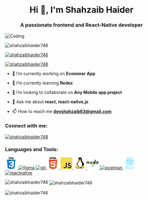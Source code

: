<h1 align="center">Hi 👋, I'm Shahzaib Haider</h1>
<h3 align="center">A passionate frontend and React-Native developer</h3>
<img height="400" width="1000" align="center" alt="Coding"  src="https://github-profile-trophy.vercel.app/?username=shahzaibhaider746](https://www.google.com/url?sa=i&url=https%3A%2F%2Fgithub.com%2FAnmol-Baranwal%2FCool-GIFs-For-GitHub&psig=AOvVaw0958q7nmGbBi5xyI2RPZL1&ust=1735128028512000&source=images&cd=vfe&opi=89978449&ved=0CBMQjRxqFwoTCLDMreKtwIoDFQAAAAAdAAAAABAE)"  />
<p align="left"> <img src="https://komarev.com/ghpvc/?username=shahzaibhaider746&label=Profile%20views&color=0e75b6&style=flat" alt="shahzaibhaider746" /> </p>

<p align="left"> <a href="https://github.com/ryo-ma/github-profile-trophy"><img src="https://github-profile-trophy.vercel.app/?username=shahzaibhaider746" alt="shahzaibhaider746" /></a> </p>

<p align="left"> <a href="https://twitter.com/shahzaibhaider748" target="blank"><img src="https://img.shields.io/twitter/follow/shahzaibhaider748?logo=twitter&style=for-the-badge" alt="shahzaibhaider748" /></a> </p>

- 🔭 I’m currently working on **Ecommer App**

- 🌱 I’m currently learning **Redex**

- 👯 I’m looking to collaborate on **Any Mobile app project**

- 💬 Ask me about **react, react-native,js**

- 📫 How to reach me **devshahzaib63@gmail.com**

<h3 align="left">Connect with me:</h3>
<p align="left">
<a href="https://twitter.com/shahzaibhaider748" target="blank"><img align="center" src="https://raw.githubusercontent.com/rahuldkjain/github-profile-readme-generator/master/src/images/icons/Social/twitter.svg" alt="shahzaibhaider748" height="30" width="40" /></a>
</p>

<h3 align="left">Languages and Tools:</h3>
<p align="left"> <a href="https://www.w3schools.com/css/" target="_blank" rel="noreferrer"> <img src="https://raw.githubusercontent.com/devicons/devicon/master/icons/css3/css3-original-wordmark.svg" alt="css3" width="40" height="40"/> </a> <a href="https://www.figma.com/" target="_blank" rel="noreferrer"> <img src="https://www.vectorlogo.zone/logos/figma/figma-icon.svg" alt="figma" width="40" height="40"/> </a> <a href="https://git-scm.com/" target="_blank" rel="noreferrer"> <img src="https://www.vectorlogo.zone/logos/git-scm/git-scm-icon.svg" alt="git" width="40" height="40"/> </a> <a href="https://www.w3.org/html/" target="_blank" rel="noreferrer"> <img src="https://raw.githubusercontent.com/devicons/devicon/master/icons/html5/html5-original-wordmark.svg" alt="html5" width="40" height="40"/> </a> <a href="https://developer.mozilla.org/en-US/docs/Web/JavaScript" target="_blank" rel="noreferrer"> <img src="https://raw.githubusercontent.com/devicons/devicon/master/icons/javascript/javascript-original.svg" alt="javascript" width="40" height="40"/> </a> <a href="https://www.linux.org/" target="_blank" rel="noreferrer"> <img src="https://raw.githubusercontent.com/devicons/devicon/master/icons/linux/linux-original.svg" alt="linux" width="40" height="40"/> </a> <a href="https://nodejs.org" target="_blank" rel="noreferrer"> <img src="https://raw.githubusercontent.com/devicons/devicon/master/icons/nodejs/nodejs-original-wordmark.svg" alt="nodejs" width="40" height="40"/> </a> <a href="https://postman.com" target="_blank" rel="noreferrer"> <img src="https://www.vectorlogo.zone/logos/getpostman/getpostman-icon.svg" alt="postman" width="40" height="40"/> </a> <a href="https://reactjs.org/" target="_blank" rel="noreferrer"> <img src="https://raw.githubusercontent.com/devicons/devicon/master/icons/react/react-original-wordmark.svg" alt="react" width="40" height="40"/> </a> <a href="https://reactnative.dev/" target="_blank" rel="noreferrer"> <img src="https://reactnative.dev/img/header_logo.svg" alt="reactnative" width="40" height="40"/> </a> </p>

<p><img align="left" src="https://github-readme-stats.vercel.app/api/top-langs?username=shahzaibhaider746&show_icons=true&locale=en&layout=compact" alt="shahzaibhaider746" /></p>

<p>&nbsp;<img align="center" src="https://github-readme-stats.vercel.app/api?username=shahzaibhaider746&show_icons=true&locale=en" alt="shahzaibhaider746" /></p>

<p><img align="center" src="https://github-readme-streak-stats.herokuapp.com/?user=shahzaibhaider746&" alt="shahzaibhaider746" /></p>
